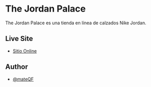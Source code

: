 # The Jordan Palace
The Jordan Palace es una tienda en línea de calzados Nike Jordan.

## Live Site
- [Sitio Online](https://the-jordan-palace-ycsm.vercel.app/index.html)

## Author

- [@mateQF](https://www.github.com/mateQF)